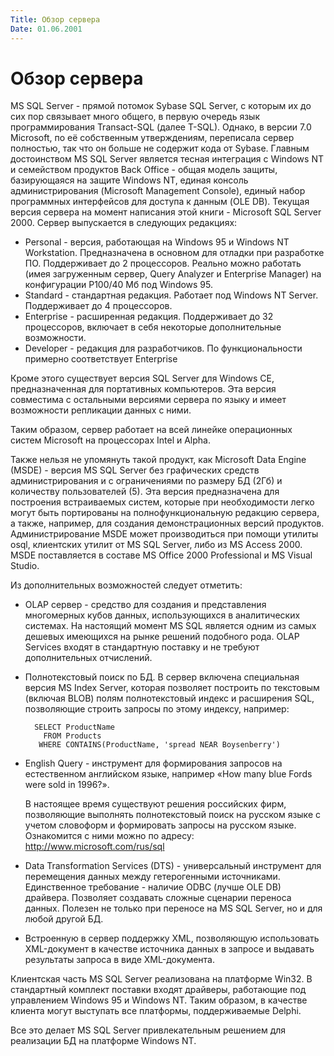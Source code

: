 ```yaml
---
Title: Обзор сервера
Date: 01.06.2001
---
```



Обзор сервера
=============

MS SQL Server - прямой потомок Sybase SQL Server, с которым их до сих
пор связывает много общего, в первую очередь язык программирования
Transact-SQL (далее T-SQL). Однако, в версии 7.0 Microsoft, по её
собственным утверждениям, переписала сервер полностью, так что он больше
не содержит кода от Sybase. Главным достоинством MS SQL Server является
тесная интеграция с Windows NT и семейством продуктов Back Office -
общая модель защиты, базирующаяся на защите Windows NT, единая консоль
администрирования (Microsoft Management Console), единый набор
программных интерфейсов для доступа к данным (OLE DB). Текущая версия
сервера на момент написания этой книги - Microsoft SQL Server 2000.
Сервер выпускается в следующих редакциях:

- Personal - версия, работающая на Windows 95 и Windows NT Workstation. Предназначена в основном для отладки при разработке ПО. Поддерживает до 2 процессоров. Реально можно работать (имея загруженным сервер, Query Analyzer и Enterprise Manager) на конфигурации P100/40 Мб под Windows 95.
- Standard - стандартная редакция. Работает под Windows NT Server. Поддерживает до 4 процессоров.
- Enterprise - расширенная редакция. Поддерживает до 32 процессоров, включает в себя некоторые дополнительные возможности.
- Developer - редакция для разработчиков. По функциональности примерно соответствует Enterprise

Кроме этого существует версия SQL Server для Windows CE, предназначенная
для портативных компьютеров. Эта версия совместима с остальными версиями
сервера по языку и имеет возможности репликации данных с ними.

Таким образом, сервер работает на всей линейке операционных систем
Microsoft на процессорах Intel и Alpha.

Также нельзя не упомянуть такой продукт, как Microsoft Data Engine
(MSDE) - версия MS SQL Server без графических средств администрирования
и с ограничениями по размеру БД (2Гб) и количеству пользователей (5).
Эта версия предназначена для построения встраиваемых систем, которые при
необходимости легко могут быть портированы на полнофункциональную
редакцию сервера, а также, например, для создания демонстрационных
версий продуктов. Администрирование MSDE может производиться при помощи
утилиты osql, клиентских утилит от MS SQL Server, либо из MS Access
2000. MSDE поставляется в составе MS Office 2000 Professional и MS
Visual Studio.

Из дополнительных возможностей следует отметить:

- OLAP сервер - средство для создания и представления многомерных кубов данных, использующихся в аналитических системах. На настоящий момент MS SQL является одним из самых дешевых имеющихся на рынке решений подобного рода. OLAP Services входят в стандартную поставку и не требуют дополнительных отчислений.
- Полнотекстовый поиск по БД. В сервер включена специальная версия MS
Index Server, которая позволяет построить по текстовым (включая BLOB)
полям полнотекстовый индекс и расширения SQL, позволяющие строить
запросы по этому индексу, например:

        SELECT ProductName
          FROM Products
         WHERE CONTAINS(ProductName, 'spread NEAR Boysenberry')

- English Query - инструмент для формирования запросов на естественном английском языке, например «How many blue Fords were sold in 1996?».

    В настоящее время существуют решения российских фирм, позволяющие выполнять полнотекстовый поиск на русском языке с учетом словоформ и формировать запросы на русском языке. Ознакомится с ними можно по адресу: http://www.microsoft.com/rus/sql

- Data Transformation Services (DTS) - универсальный инструмент для перемещения данных между гетерогенными источниками. Единственное требование - наличие ODBC (лучше OLE DB) драйвера. Позволяет создавать сложные сценарии переноса данных. Полезен не только при переносе на MS SQL Server, но и для любой другой БД.
- Встроенную в сервер поддержку XML, позволяющую использовать XML-документ в качестве источника данных в запросе и выдавать результаты запроса в виде XML-документа.

Клиентская часть MS SQL Server реализована на платформе Win32. В
стандартный комплект поставки входят драйверы, работающие под
управлением Windows 95 и Windows NT. Таким образом, в качестве клиента
могут выступать все платформы, поддерживаемые Delphi.

Все это делает MS SQL Server привлекательным решением для реализации БД
на платформе Windows NT.
